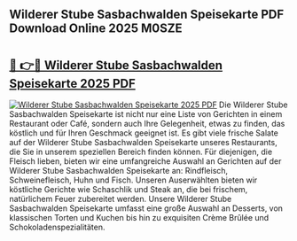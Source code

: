 ## Wilderer Stube Sasbachwalden Speisekarte PDF Download Online 2025 M0SZE

# <h2><a href="http://gc8oyu.nevu.top/?p=Wilderer+Stube+Sasbachwalden+Speisekarte">🔗 👉🔴 Wilderer Stube Sasbachwalden Speisekarte 2025 PDF</a></h2>

[![Wilderer Stube Sasbachwalden Speisekarte 2025 PDF](https://i.imgur.com/dBaPXMq.png)](http://gc8oyu.nevu.top/?p=Wilderer+Stube+Sasbachwalden+Speisekarte)
Die Wilderer Stube Sasbachwalden Speisekarte ist nicht nur eine Liste von Gerichten in einem Restaurant oder Café, sondern auch Ihre Gelegenheit, etwas zu finden, das köstlich und für Ihren Geschmack geeignet ist. Es gibt viele frische Salate auf der Wilderer Stube Sasbachwalden Speisekarte unseres Restaurants, die Sie in unserem speziellen Bereich finden können. Für diejenigen, die Fleisch lieben, bieten wir eine umfangreiche Auswahl an Gerichten auf der Wilderer Stube Sasbachwalden Speisekarte an: Rindfleisch, Schweinefleisch, Huhn und Fisch. Unseren Auserwählten bieten wir köstliche Gerichte wie Schaschlik und Steak an, die bei frischem, natürlichem Feuer zubereitet werden. Unsere Wilderer Stube Sasbachwalden Speisekarte umfasst eine große Auswahl an Desserts, von klassischen Torten und Kuchen bis hin zu exquisiten Crème Brûlée und Schokoladenspezialitäten.

